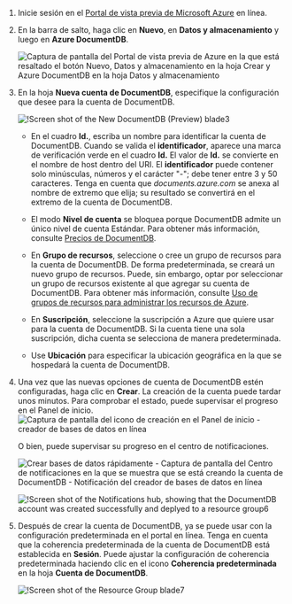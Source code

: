 1.	Inicie sesión en el [Portal de vista previa de Microsoft Azure](https://portal.azure.com/) en línea.
2.	En la barra de salto, haga clic en **Nuevo**, en **Datos y almacenamiento** y luego en **Azure DocumentDB**. 

	![Captura de pantalla del Portal de vista previa de Azure en la que está resaltado el botón Nuevo, Datos y almacenamiento en la hoja Crear y Azure DocumentDB en la hoja Datos y almacenamiento][1]   

	<!-- Alternatively, from the Startboard, you can browse the Azure Marketplace, select **Data + storage**, choose **DocumentDB**, and then click **Create**.  -->
	
	<!-- ![Screen shot of the Azure preview portal, showing the Marketplace blade with the DocumentDB tile highlighted, and the DocumentDB blade with the Create database button highlighted][2]    -->
   

3. En la hoja **Nueva cuenta de DocumentDB**, especifique la configuración que desee para la cuenta de DocumentDB. 
 
	![!Screen shot of the New DocumentDB (Preview) blade3][3] 


	- En el cuadro **Id.**, escriba un nombre para identificar la cuenta de DocumentDB. Cuando se valida el **identificador**, aparece una marca de verificación verde en el cuadro **Id.** El valor de **Id.** se convierte en el nombre de host dentro del URI. El **identificador** puede contener solo minúsculas, números y el carácter "-"; debe tener entre 3 y 50 caracteres. Tenga en cuenta que *documents.azure.com* se anexa al nombre de extremo que elija; su resultado se convertirá en el extremo de la cuenta de DocumentDB.

	- El modo **Nivel de cuenta** se bloquea porque DocumentDB admite un único nivel de cuenta Estándar. Para obtener más información, consulte [Precios de DocumentDB](http://go.microsoft.com/fwlink/p/?LinkID=402317&clcid=0x409).

	- En **Grupo de recursos**, seleccione o cree un grupo de recursos para la cuenta de DocumentDB. De forma predeterminada, se creará un nuevo grupo de recursos. Puede, sin embargo, optar por seleccionar un grupo de recursos existente al que agregar su cuenta de DocumentDB. Para obtener más información, consulte [Uso de grupos de recursos para administrar los recursos de Azure](resource-group-portal.md).

	- En **Suscripción**, seleccione la suscripción a Azure que quiere usar para la cuenta de DocumentDB. Si la cuenta tiene una sola suscripción, dicha cuenta se selecciona de manera predeterminada.
 
	- Use **Ubicación** para especificar la ubicación geográfica en la que se hospedará la cuenta de DocumentDB.   

4.	Una vez que las nuevas opciones de cuenta de DocumentDB estén configuradas, haga clic en **Crear**. La creación de la cuenta puede tardar unos minutos. Para comprobar el estado, puede supervisar el progreso en el Panel de inicio.  
	![Captura de pantalla del icono de creación en el Panel de inicio - creador de bases de datos en línea][4]  
  
	O bien, puede supervisar su progreso en el centro de notificaciones.  

	![Crear bases de datos rápidamente - Captura de pantalla del Centro de notificaciones en la que se muestra que se está creando la cuenta de DocumentDB - Notificación del creador de bases de datos en línea][5]  

	![!Screen shot of the Notifications hub, showing that the DocumentDB account was created successfully and deplyed to a resource group6][6]

5.	Después de crear la cuenta de DocumentDB, ya se puede usar con la configuración predeterminada en el portal en línea. Tenga en cuenta que la coherencia predeterminada de la cuenta de DocumentDB está establecida en **Sesión**. Puede ajustar la configuración de coherencia predeterminada haciendo clic en el icono **Coherencia predeterminada** en la hoja **Cuenta de DocumentDB**.

    ![!Screen shot of the Resource Group blade7][7]  

<!--Image references-->
[1]: media/documentdb-create-dbaccount/ca1.png
[2]: media/documentdb-create-dbaccount/ca2.png
[3]: media/documentdb-create-dbaccount/ca3.png
[4]: media/documentdb-create-dbaccount/ca4.png
[5]: media/documentdb-create-dbaccount/ca5.png
[6]: media/documentdb-create-dbaccount/ca6.png
[7]: media/documentdb-create-dbaccount/ca7.png

[How to: Create a DocumentDB account]: #Howto
[Next steps]: #NextSteps
[documentdb-manage]: ../articles/documentdb/documentdb-manage.md

<!---HONumber=August15_HO6-->